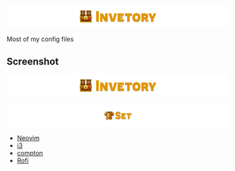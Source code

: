 ![](https://raw.githubusercontent.com/Manilator/Inventory/master/appearance/inventory.png)

Most of my config files

## Screenshot
![](https://raw.githubusercontent.com/Manilator/Inventory/master/appearance/inventory.png)

![](https://raw.githubusercontent.com/Manilator/Inventory/master/appearance/set.png)

- [Neovim](https://github.com/Manilator/Inventory/tree/master/set/nvim)
- [i3](https://github.com/Manilator/Inventory/tree/master/set/i3)
- [compton](https://github.com/Manilator/Inventory/tree/master/set/compton)
- [Rofi](https://github.com/Manilator/Inventory/tree/master/set/rofi)

